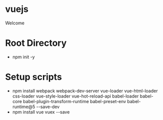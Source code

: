 # vuejs
Welcome

# Root Directory
- npm init -y

# Setup scripts
- npm install webpack webpack-dev-server vue-loader vue-html-loader css-loader vue-style-loader vue-hot-reload-api babel-loader babel-core babel-plugin-transform-runtime babel-preset-env babel-runtime@5 --save-dev
- npm install vue vuex --save